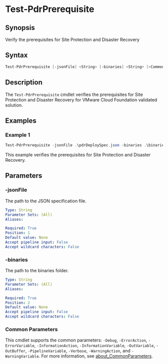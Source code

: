 # Test-PdrPrerequisite

## Synopsis

Verify the prerequisites for Site Protection and Disaster Recovery

## Syntax

```powershell
Test-PdrPrerequisite [-jsonFile] <String> [-binaries] <String> [<CommonParameters>]
```

## Description

The `Test-PdrPrerequisite` cmdlet verifies the prerequisites for Site Protection and Disaster Recovery for VMware Cloud Foundation validated solution.

## Examples

### Example 1

```powershell
Test-PdrPrerequisite -jsonFile .\pdrDeploySpec.json -binaries .\binaries
```

This example verifies the prerequisites for Site Protection and Disaster Recovery.

## Parameters

### -jsonFile

The path to the JSON specification file.

```yaml
Type: String
Parameter Sets: (All)
Aliases:

Required: True
Position: 1
Default value: None
Accept pipeline input: False
Accept wildcard characters: False
```

### -binaries

The path to the binaries folder.

```yaml
Type: String
Parameter Sets: (All)
Aliases:

Required: True
Position: 2
Default value: None
Accept pipeline input: False
Accept wildcard characters: False
```

### Common Parameters

This cmdlet supports the common parameters: `-Debug`, `-ErrorAction`, `-ErrorVariable`, `-InformationAction`, `-InformationVariable`, `-OutVariable`, `-OutBuffer`, `-PipelineVariable`, `-Verbose`, `-WarningAction`, and `-WarningVariable`. For more information, see [about_CommonParameters](http://go.microsoft.com/fwlink/?LinkID=113216).
